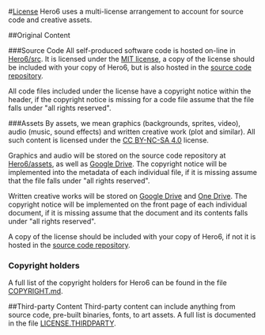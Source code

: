 #[License](https://github.com/LateStartStudio/Hero6/blob/master/LICENSE.md)
Hero6 uses a multi-license arrangement to account for source code and creative assets.

##Original Content

###Source Code
All self-produced software code is hosted on-line in [Hero6/src](https://github.com/LateStartStudio/Hero6/tree/master/src). It is licensed under the [MIT license](https://opensource.org/licenses/MIT), a copy of the license should be included with your copy of Hero6, but is also hosted in the [source code repository](https://github.com/LateStartStudio/Hero6/blob/master/LICENSE.CODE.md).

All code files included under the license have a copyright notice within the header, if the copyright notice is missing for a code file assume that the file falls under "all rights reserved".

###Assets
By assets, we mean graphics (backgrounds, sprites, video), audio (music, sound effects) and written creative work (plot and similar). All such content is licensed under the [CC BY-NC-SA 4.0](https://creativecommons.org/licenses/by-nc-sa/4.0/) license.

Graphics and audio will be stored on the source code repository at [Hero6/assets](https://github.com/LateStartStudio/Hero6/tree/master/assets), as well as [Google Drive](https://drive.google.com/drive/folders/0B5VHgfms5LsYUU5LMkljU0xSQ1E?usp=sharing). The copyright notice will be implemented into the metadata of each individual file, if it is missing assume that the file falls under "all rights reserved".

Written creative works will be stored on [Google Drive](https://drive.google.com/drive/folders/0B5VHgfms5LsYUU5LMkljU0xSQ1E?usp=sharing) and [One Drive](https://onedrive.live.com/?authkey=%21APkDfm3Jb3N3VqE&id=344A945CDDE02D30%211734&cid=344A945CDDE02D30). The copyright notice will be implemented on the front page of each individual document, if it is missing assume that the document and its contents falls under "all rights reserved".

A copy of the license should be included with your copy of Hero6, if not it is hosted in the [source code repository](https://github.com/LateStartStudio/Hero6/blob/master/LICENSE.ASSETS.md).

### Copyright holders
A full list of the copyright holders for Hero6 can be found in the file [COPYRIGHT.md](https://github.com/LateStartStudio/Hero6/blob/master/COPYRIGHT.md).

##Third-party Content
Third-party content can include anything from source code, pre-built binaries, fonts, to art assets. A full list is documented in the file [LICENSE.THIRDPARTY](https://github.com/LateStartStudio/Hero6/blob/master/LICENSE.THIRDPARTY.md). 
